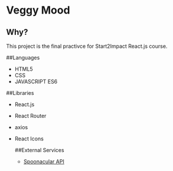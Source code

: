 # Veggy Mood

## Why?
This project is the final practivce for Start2Impact React.js course. 

##Languages
- HTML5
- CSS
- JAVASCRIPT ES6

##Libraries
- React.js
- React Router
- axios
- React Icons

  ##External Services
  - [Spoonacular API](https://spoonacular.com/food-api/docs)
 


